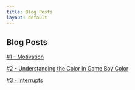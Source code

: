 ```yaml
---
title: Blog Posts
layout: default
---
```


## Blog Posts

[#1 - Motivation](/posts/p1)

[#2 - Understanding the Color in Game Boy Color](/posts/p2)

[#3 - Interrupts](/posts/p3)
